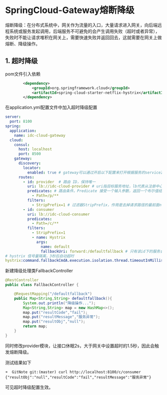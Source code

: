 # SpringCloud-Gateway熔断降级

熔断降级：在分布式系统中，网关作为流量的入口，大量请求进入网关，向后端远程系统或服务发起调用，后端服务不可避免的会产生调用失败（超时或者异常），失败时不能让请求堆积在网关上，需要快速失败并返回回去，这就需要在网关上做熔断、降级操作。

## 1. 超时降级

pom文件引入依赖

```xml
        <dependency>
            <groupId>org.springframework.cloud</groupId>
            <artifactId>spring-cloud-starter-netflix-hystrix</artifactId>
        </dependency>
```



在application.yml配置文件中加入超时降级配置

```yaml
server:
  port: 8100
spring:
  application:
    name: idc-cloud-gateway
  cloud:
    consul:
      host: localhost
      port: 8500
    gateway:
      discovery:
        locator:
          enabled: true # gateway可以通过开启以下配置来打开根据服务的serviceId来匹配路由,默认是大写
      routes:
        - id: provider  # 路由 ID，保持唯一
          uri: lb://idc-cloud-provider # uri指目标服务地址，lb代表从注册中心获取服务
          predicates: # 路由条件。Predicate 接受一个输入参数，返回一个布尔值结果。该接口包含多种默认方法来将 Predicate 组合成其他复杂的逻辑（比如：与，或，非）
            - Path=/p/**
          filters:
            - StripPrefix=1 # 过滤器StripPrefix，作用是去掉请求路径的最前面n个部分截取掉。StripPrefix=1就代表截取路径的个数为1，比如前端过来请求/test/good/1/view，匹配成功后，路由到后端的请求路径就会变成http://localhost:8888/good/1/view
        - id: consumer
          uri: lb://idc-cloud-consumer
          predicates:
            - Path=/c/**
          filters:
            - StripPrefix=1
            - name: Hystrix
              args:
                name: default
                fallbackUri: forward:/defaultfallback # 只有该id下的服务会降级
# hystrix 信号量隔离，3秒后自动超时
hystrix:command.fallbackCmdA.execution.isolation.thread.timeoutInMilliseconds: 1500

```

新建降级处理类FallbackController

```java
@RestController
public class FallbackController {

    @RequestMapping("/defaultfallback")
    public Map<String,String> defaultfallback(){
        System.out.println("降级操作...");
        Map<String,String> map = new HashMap<>();
        map.put("resultCode","fail");
        map.put("resultMessage","服务异常");
        map.put("resultObj","null");
        return map;
    }
}
```



同时修改provider模块，让接口休眠2s，大于网关中设置超时的1.5秒，因此会触发熔断降级。

测试结果如下

```shell
➜  GitNote git:(master) curl http://localhost:8100/c/consumer
{"resultObj":"null","resultCode":"fail","resultMessage":"服务异常"}
```

可见超时降级配置生效。

